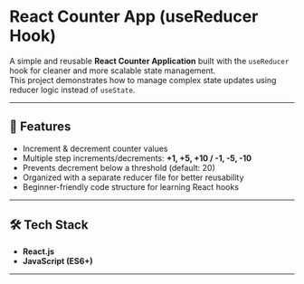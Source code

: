 # React Counter App (useReducer Hook)

A simple and reusable **React Counter Application** built with the `useReducer` hook for cleaner and more scalable state management.  
This project demonstrates how to manage complex state updates using reducer logic instead of `useState`.

---

## 🚀 Features
- Increment & decrement counter values  
- Multiple step increments/decrements: **+1, +5, +10 / -1, -5, -10**  
- Prevents decrement below a threshold (default: 20)  
- Organized with a separate reducer file for better reusability  
- Beginner-friendly code structure for learning React hooks  

---

## 🛠️ Tech Stack
- **React.js**
- **JavaScript (ES6+)**

---


